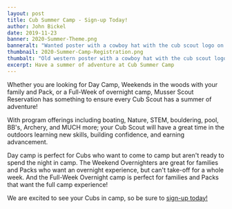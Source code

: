 ```yaml
---
layout: post
title: Cub Summer Camp - Sign-up Today!
author: John Bickel
date: 2019-11-23
banner: 2020-Summer-Theme.png
banneralt: "Wanted poster with a cowboy hat with the cub scout logo on it and 'Wild West' as well as 'Cub Adventures 2020' written on it"
thumbnail: 2020-Summer-Camp-Registration.png
thumbalt: "Old western poster with a cowboy hat with the cub scout logo on it and 'Wanted' above the hat"
excerpt: Have a summer of adventure at Cub Summer Camp
---
```



Whether you are looking for Day Camp, Weekends in the woods with your family and Pack, or a Full-Week of overnight camp, Musser Scout Reservation has something to ensure every Cub Scout has a summer of adventure! 

With program offerings including boating, Nature, STEM, bouldering, pool, BB's, Archery, and MUCH more; your Cub Scout will have a great time in the outdoors learning new skills, building confidence, and earning advancement.

Day camp is perfect for Cubs who want to come to camp but aren't ready to spend the night in camp. The Weekend Overnighters are great for families and Packs who want an overnight experience, but can't take-off for a whole week. And the Full-Week Overnight camp is perfect for families and Packs that want the full camp experience!

We are excited to see your Cubs in camp, so be sure to [sign-up today!](/summer/register)
